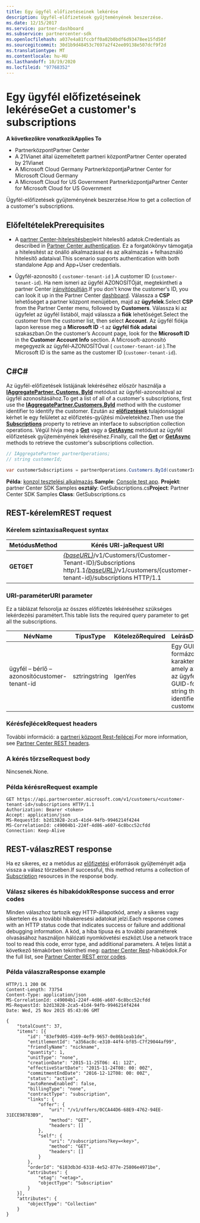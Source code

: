 ```yaml
---
title: Egy ügyfél előfizetéseinek lekérése
description: Ügyfél-előfizetések gyűjteményének beszerzése.
ms.date: 12/15/2017
ms.service: partner-dashboard
ms.subservice: partnercenter-sdk
ms.openlocfilehash: a037e4a81fccbff0a02b0bdf6d93478ee15fd50f
ms.sourcegitcommit: 30d1b9d48453c7697a2f42ee09138e507dcf9f2d
ms.translationtype: MT
ms.contentlocale: hu-HU
ms.lasthandoff: 10/19/2020
ms.locfileid: "97768352"
---
```

# <a name="get-a-customers-subscriptions"></a><span data-ttu-id="7894e-103">Egy ügyfél előfizetéseinek lekérése</span><span class="sxs-lookup"><span data-stu-id="7894e-103">Get a customer's subscriptions</span></span>

<span data-ttu-id="7894e-104">**A következőkre vonatkozik**</span><span class="sxs-lookup"><span data-stu-id="7894e-104">**Applies To**</span></span>

- <span data-ttu-id="7894e-105">Partnerközpont</span><span class="sxs-lookup"><span data-stu-id="7894e-105">Partner Center</span></span>
- <span data-ttu-id="7894e-106">A 21Vianet által üzemeltetett partneri központ</span><span class="sxs-lookup"><span data-stu-id="7894e-106">Partner Center operated by 21Vianet</span></span>
- <span data-ttu-id="7894e-107">A Microsoft Cloud Germany Partnerközpontja</span><span class="sxs-lookup"><span data-stu-id="7894e-107">Partner Center for Microsoft Cloud Germany</span></span>
- <span data-ttu-id="7894e-108">A Microsoft Cloud for US Government Partnerközpontja</span><span class="sxs-lookup"><span data-stu-id="7894e-108">Partner Center for Microsoft Cloud for US Government</span></span>

<span data-ttu-id="7894e-109">Ügyfél-előfizetések gyűjteményének beszerzése.</span><span class="sxs-lookup"><span data-stu-id="7894e-109">How to get a collection of a customer's subscriptions.</span></span>

## <a name="prerequisites"></a><span data-ttu-id="7894e-110">Előfeltételek</span><span class="sxs-lookup"><span data-stu-id="7894e-110">Prerequisites</span></span>

- <span data-ttu-id="7894e-111">A [partner Center-hitelesítésben](partner-center-authentication.md)leírt hitelesítő adatok.</span><span class="sxs-lookup"><span data-stu-id="7894e-111">Credentials as described in [Partner Center authentication](partner-center-authentication.md).</span></span> <span data-ttu-id="7894e-112">Ez a forgatókönyv támogatja a hitelesítést az önálló alkalmazással és az alkalmazás + felhasználó hitelesítő adataival.</span><span class="sxs-lookup"><span data-stu-id="7894e-112">This scenario supports authentication with both standalone App and App+User credentials.</span></span>

- <span data-ttu-id="7894e-113">Ügyfél-azonosító ( `customer-tenant-id` ).</span><span class="sxs-lookup"><span data-stu-id="7894e-113">A customer ID (`customer-tenant-id`).</span></span> <span data-ttu-id="7894e-114">Ha nem ismeri az ügyfél AZONOSÍTÓját, megtekintheti a partner Center [irányítópultján](https://partner.microsoft.com/dashboard).</span><span class="sxs-lookup"><span data-stu-id="7894e-114">If you don't know the customer's ID, you can look it up in the Partner Center [dashboard](https://partner.microsoft.com/dashboard).</span></span> <span data-ttu-id="7894e-115">Válassza a **CSP** lehetőséget a partner központ menüjében, majd az **ügyfelek**.</span><span class="sxs-lookup"><span data-stu-id="7894e-115">Select **CSP** from the Partner Center menu, followed by **Customers**.</span></span> <span data-ttu-id="7894e-116">Válassza ki az ügyfelet az ügyfél listából, majd válassza a **fiók** lehetőséget.</span><span class="sxs-lookup"><span data-stu-id="7894e-116">Select the customer from the customer list, then select **Account**.</span></span> <span data-ttu-id="7894e-117">Az ügyfél fiókja lapon keresse meg a **Microsoft ID** -t az **ügyfél fiók adatai** szakaszban.</span><span class="sxs-lookup"><span data-stu-id="7894e-117">On the customer’s Account page, look for the **Microsoft ID** in the **Customer Account Info** section.</span></span> <span data-ttu-id="7894e-118">A Microsoft-azonosító megegyezik az ügyfél-AZONOSÍTÓval ( `customer-tenant-id` ).</span><span class="sxs-lookup"><span data-stu-id="7894e-118">The Microsoft ID is the same as the customer ID  (`customer-tenant-id`).</span></span>

## <a name="c"></a><span data-ttu-id="7894e-119">C\#</span><span class="sxs-lookup"><span data-stu-id="7894e-119">C\#</span></span>

<span data-ttu-id="7894e-120">Az ügyfél-előfizetések listájának lekéréséhez először használja a [**IAggregatePartner. Customs. ById**](/dotnet/api/microsoft.store.partnercenter.customers.icustomercollection.byid) metódust az ügyfél-azonosítóval az ügyfél azonosításához.</span><span class="sxs-lookup"><span data-stu-id="7894e-120">To get a list of all of a customer's subscriptions, first use the [**IAggregatePartner.Customers.ById**](/dotnet/api/microsoft.store.partnercenter.customers.icustomercollection.byid) method with the customer identifier to identify the customer.</span></span> <span data-ttu-id="7894e-121">Ezután az [**előfizetések**](/dotnet/api/microsoft.store.partnercenter.customers.icustomer.subscriptions) tulajdonsággal kérhet le egy felületet az előfizetés-gyűjtési műveletekhez.</span><span class="sxs-lookup"><span data-stu-id="7894e-121">Then use the [**Subscriptions**](/dotnet/api/microsoft.store.partnercenter.customers.icustomer.subscriptions) property to retrieve an interface to subscription collection operations.</span></span> <span data-ttu-id="7894e-122">Végül hívja meg a [**Get**](/dotnet/api/microsoft.store.partnercenter.subscriptions.isubscriptioncollection.get) vagy a [**GetAsync**](/dotnet/api/microsoft.store.partnercenter.subscriptions.isubscriptioncollection.getasync) metódust az ügyfél előfizetések gyűjteményének lekéréséhez.</span><span class="sxs-lookup"><span data-stu-id="7894e-122">Finally, call the [**Get**](/dotnet/api/microsoft.store.partnercenter.subscriptions.isubscriptioncollection.get) or [**GetAsync**](/dotnet/api/microsoft.store.partnercenter.subscriptions.isubscriptioncollection.getasync) methods to retrieve the customer's subscriptions collection.</span></span>

``` csharp
// IAggregatePartner partnerOperations;
// string customerId;

var customerSubscriptions = partnerOperations.Customers.ById(customerId).Subscriptions.Get();
```

<span data-ttu-id="7894e-123">**Példa**: [konzol tesztelési alkalmazás](console-test-app.md).</span><span class="sxs-lookup"><span data-stu-id="7894e-123">**Sample**: [Console test app](console-test-app.md).</span></span> <span data-ttu-id="7894e-124">**Projekt**: partner Center SDK Samples **osztály**: GetSubscriptions.cs</span><span class="sxs-lookup"><span data-stu-id="7894e-124">**Project**: Partner Center SDK Samples **Class**: GetSubscriptions.cs</span></span>

## <a name="rest-request"></a><span data-ttu-id="7894e-125">REST-kérelem</span><span class="sxs-lookup"><span data-stu-id="7894e-125">REST request</span></span>

### <a name="request-syntax"></a><span data-ttu-id="7894e-126">Kérelem szintaxisa</span><span class="sxs-lookup"><span data-stu-id="7894e-126">Request syntax</span></span>

| <span data-ttu-id="7894e-127">Metódus</span><span class="sxs-lookup"><span data-stu-id="7894e-127">Method</span></span>  | <span data-ttu-id="7894e-128">Kérés URI-ja</span><span class="sxs-lookup"><span data-stu-id="7894e-128">Request URI</span></span>                                                                                          |
|---------|------------------------------------------------------------------------------------------------------|
| <span data-ttu-id="7894e-129">**GET**</span><span class="sxs-lookup"><span data-stu-id="7894e-129">**GET**</span></span> | <span data-ttu-id="7894e-130">[*{baseURL}*](partner-center-rest-urls.md)/v1/Customers/{Customer-Tenant-ID}/Subscriptions http/1.1</span><span class="sxs-lookup"><span data-stu-id="7894e-130">[*{baseURL}*](partner-center-rest-urls.md)/v1/customers/{customer-tenant-id}/subscriptions HTTP/1.1</span></span> |

### <a name="uri-parameter"></a><span data-ttu-id="7894e-131">URI-paraméter</span><span class="sxs-lookup"><span data-stu-id="7894e-131">URI parameter</span></span>

<span data-ttu-id="7894e-132">Ez a táblázat felsorolja az összes előfizetés lekéréséhez szükséges lekérdezési paramétert.</span><span class="sxs-lookup"><span data-stu-id="7894e-132">This table lists the required query parameter to get all the subscriptions.</span></span>

| <span data-ttu-id="7894e-133">Név</span><span class="sxs-lookup"><span data-stu-id="7894e-133">Name</span></span>               | <span data-ttu-id="7894e-134">Típus</span><span class="sxs-lookup"><span data-stu-id="7894e-134">Type</span></span>   | <span data-ttu-id="7894e-135">Kötelező</span><span class="sxs-lookup"><span data-stu-id="7894e-135">Required</span></span> | <span data-ttu-id="7894e-136">Leírás</span><span class="sxs-lookup"><span data-stu-id="7894e-136">Description</span></span>                                           |
|--------------------|--------|----------|-------------------------------------------------------|
| <span data-ttu-id="7894e-137">ügyfél – bérlő – azonosító</span><span class="sxs-lookup"><span data-stu-id="7894e-137">customer-tenant-id</span></span> | <span data-ttu-id="7894e-138">sztring</span><span class="sxs-lookup"><span data-stu-id="7894e-138">string</span></span> | <span data-ttu-id="7894e-139">Igen</span><span class="sxs-lookup"><span data-stu-id="7894e-139">Yes</span></span>      | <span data-ttu-id="7894e-140">Egy GUID-formázott karakterlánc, amely azonosítja az ügyfelet.</span><span class="sxs-lookup"><span data-stu-id="7894e-140">A GUID-formatted string that identifies the customer.</span></span> |

### <a name="request-headers"></a><span data-ttu-id="7894e-141">Kérésfejlécek</span><span class="sxs-lookup"><span data-stu-id="7894e-141">Request headers</span></span>

<span data-ttu-id="7894e-142">További információ: a [partneri központ Rest-fejlécei](headers.md).</span><span class="sxs-lookup"><span data-stu-id="7894e-142">For more information, see [Partner Center REST headers](headers.md).</span></span>

### <a name="request-body"></a><span data-ttu-id="7894e-143">A kérés törzse</span><span class="sxs-lookup"><span data-stu-id="7894e-143">Request body</span></span>

<span data-ttu-id="7894e-144">Nincsenek.</span><span class="sxs-lookup"><span data-stu-id="7894e-144">None.</span></span>

### <a name="request-example"></a><span data-ttu-id="7894e-145">Példa kérésre</span><span class="sxs-lookup"><span data-stu-id="7894e-145">Request example</span></span>

```http
GET https://api.partnercenter.microsoft.com/v1/customers/<customer-tenant-id>/subscriptions HTTP/1.1
Authorization: Bearer <token>
Accept: application/json
MS-RequestId: b2d13828-2ca5-41d4-94fb-9946214f4244
MS-CorrelationId: c49004b1-224f-4d86-a607-6c8bcc52cfdd
Connection: Keep-Alive
```

## <a name="rest-response"></a><span data-ttu-id="7894e-146">REST-válasz</span><span class="sxs-lookup"><span data-stu-id="7894e-146">REST response</span></span>

<span data-ttu-id="7894e-147">Ha ez sikeres, ez a metódus az [előfizetési](subscription-resources.md) erőforrások gyűjteményét adja vissza a válasz törzsében.</span><span class="sxs-lookup"><span data-stu-id="7894e-147">If successful, this method returns a collection of [Subscription](subscription-resources.md) resources in the response body.</span></span>

### <a name="response-success-and-error-codes"></a><span data-ttu-id="7894e-148">Válasz sikeres és hibakódok</span><span class="sxs-lookup"><span data-stu-id="7894e-148">Response success and error codes</span></span>

<span data-ttu-id="7894e-149">Minden válaszhoz tartozik egy HTTP-állapotkód, amely a sikeres vagy sikertelen és a további hibakeresési adatokat jelzi.</span><span class="sxs-lookup"><span data-stu-id="7894e-149">Each response comes with an HTTP status code that indicates success or failure and additional debugging information.</span></span> <span data-ttu-id="7894e-150">A kód, a hiba típusa és a további paraméterek olvasásához használjon hálózati nyomkövetési eszközt.</span><span class="sxs-lookup"><span data-stu-id="7894e-150">Use a network trace tool to read this code, error type, and additional parameters.</span></span> <span data-ttu-id="7894e-151">A teljes listát a következő témakörben tekintheti meg: [partner Center Rest](error-codes.md)-hibakódok.</span><span class="sxs-lookup"><span data-stu-id="7894e-151">For the full list, see [Partner Center REST error codes](error-codes.md).</span></span>

### <a name="response-example"></a><span data-ttu-id="7894e-152">Példa válaszra</span><span class="sxs-lookup"><span data-stu-id="7894e-152">Response example</span></span>

```http
HTTP/1.1 200 OK
Content-Length: 73754
Content-Type: application/json
MS-CorrelationId: c49004b1-224f-4d86-a607-6c8bcc52cfdd
MS-RequestId: b2d13828-2ca5-41d4-94fb-9946214f4244
Date: Wed, 25 Nov 2015 05:43:06 GMT

{
    "totalCount": 37,
    "items": [{
        "id": "83ef9d05-4169-4ef9-9657-0e86b1eab1de",
        "entitlementId": "a356ac8c-e310-44f4-bf85-C7f29044af99",
        "friendlyName": "nickname",
        "quantity": 1,
        "unitType": "none",
        "creationDate": "2015-11-25T06: 41: 12Z",
        "effectiveStartDate": "2015-11-24T08: 00: 00Z",
        "commitmentEndDate": "2016-12-12T08: 00: 00Z",
        "status": "active",
        "autoRenewEnabled": false,
        "billingType": "none",
        "contractType": "subscription",
        "links": {
            "offer": {
                "uri": "/v1/offers/0CCA44D6-68E9-4762-94EE-31ECE98783B9",
                "method": "GET",
                "headers": []
            },
            "self": {
                "uri": "/subscriptions?key=<key>",
                "method": "GET",
                "headers": []
            }
        },
        "orderId": "6183db3d-6318-4e52-877e-25806e4971be",
        "attributes": {
            "etag": "<etag>",
            "objectType": "Subscription"
        }
    }],
    "attributes": {
        "objectType": "Collection"
    }
}
```
